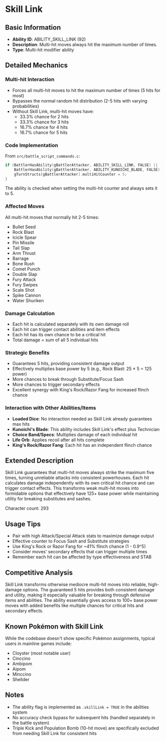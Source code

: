 # Skill Link

## Basic Information
- **Ability ID**: ABILITY_SKILL_LINK (92)
- **Description**: Multi-hit moves always hit the maximum number of times.
- **Type**: Multi-hit modifier ability

## Detailed Mechanics

### Multi-hit Interaction
- Forces all multi-hit moves to hit the maximum number of times (5 hits for most)
- Bypasses the normal random hit distribution (2-5 hits with varying probabilities)
- Without Skill Link, multi-hit moves have:
  - 33.3% chance for 2 hits
  - 33.3% chance for 3 hits
  - 16.7% chance for 4 hits
  - 16.7% chance for 5 hits

### Code Implementation
From `src/battle_script_commands.c`:
```c
if (BattlerHasAbility(gBattlerAttacker, ABILITY_SKILL_LINK, FALSE) || 
    BattlerHasAbility(gBattlerAttacker, ABILITY_KUNOICHI_BLADE, FALSE)) {
    gTurnStructs[gBattlerAttacker].multiHitCounter = 5;
}
```

The ability is checked when setting the multi-hit counter and always sets it to 5.

### Affected Moves
All multi-hit moves that normally hit 2-5 times:
- Bullet Seed
- Rock Blast
- Icicle Spear
- Pin Missile
- Tail Slap
- Arm Thrust
- Barrage
- Bone Rush
- Comet Punch
- Double Slap
- Fury Attack
- Fury Swipes
- Scale Shot
- Spike Cannon
- Water Shuriken

### Damage Calculation
- Each hit is calculated separately with its own damage roll
- Each hit can trigger contact abilities and item effects
- Each hit has its own chance to be a critical hit
- Total damage = sum of all 5 individual hits

### Strategic Benefits
- Guarantees 5 hits, providing consistent damage output
- Effectively multiplies base power by 5 (e.g., Rock Blast: 25 × 5 = 125 power)
- More chances to break through Substitute/Focus Sash
- More chances to trigger secondary effects
- Excellent synergy with King's Rock/Razor Fang for increased flinch chance

### Interaction with Other Abilities/Items
- **Loaded Dice**: No interaction needed as Skill Link already guarantees max hits
- **Kunoichi's Blade**: This ability includes Skill Link's effect plus Technician
- **Choice Band/Specs**: Multiplies damage of each individual hit
- **Life Orb**: Applies recoil after all hits complete
- **King's Rock/Razor Fang**: Each hit has an independent flinch chance

## Extended Description
Skill Link guarantees that multi-hit moves always strike the maximum five times, turning unreliable attacks into consistent powerhouses. Each hit calculates damage independently with its own critical hit chance and can trigger contact effects. This transforms weak multi-hit moves into formidable options that effectively have 125+ base power while maintaining utility for breaking substitutes and sashes.

Character count: 293

## Usage Tips
- Pair with high Attack/Special Attack stats to maximize damage output
- Effective counter to Focus Sash and Substitute strategies
- Use King's Rock or Razor Fang for ~41% flinch chance (1 - 0.9^5)
- Consider moves' secondary effects that can trigger multiple times
- Remember each hit can be affected by type effectiveness and STAB

## Competitive Analysis
Skill Link transforms otherwise mediocre multi-hit moves into reliable, high-damage options. The guaranteed 5 hits provides both consistent damage and utility, making it especially valuable for breaking through defensive items and abilities. The ability essentially gives access to 100+ base power moves with added benefits like multiple chances for critical hits and secondary effects.

## Known Pokémon with Skill Link
While the codebase doesn't show specific Pokémon assignments, typical users in mainline games include:
- Cloyster (most notable user)
- Cinccino
- Ambipom
- Aipom
- Minccino
- Shellder

## Notes
- The ability flag is implemented as `.skillLink = TRUE` in the abilities system
- No accuracy check bypass for subsequent hits (handled separately in the battle system)
- Triple Kick and Population Bomb (10-hit move) are specifically excluded from needing Skill Link for consistent hits